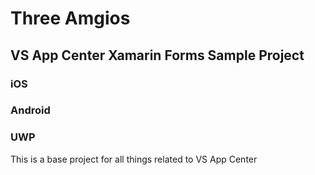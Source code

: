 # Three Amgios
## VS App Center Xamarin Forms Sample Project
### iOS
### Android
### UWP

This is a base project for all things related to VS App Center
